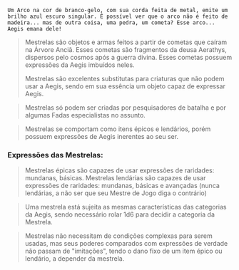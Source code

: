 ```
Um Arco na cor de branco-gelo, com sua corda feita de metal, emite um brilho azul escuro singular. É possível ver que o arco não é feito de madeira... mas de outra coisa, uma pedra, um cometa? Esse arco... Aegis emana dele!
```

> Mestrelas são objetos e armas feitos a partir de cometas que caíram na Árvore Anciã. Esses cometas são fragmentos da deusa Aerathys, dispersos pelo cosmos após a guerra divina. Esses cometas possuem expressões da Aegis imbuídos neles.
> 
>Mestrelas são excelentes substitutas para criaturas que não podem usar a Aegis, sendo em sua essência um objeto capaz de expressar Aegis.

>Mestrelas só podem ser criadas por pesquisadores de batalha e por algumas Fadas especialistas no assunto. 

>Mestrelas se comportam como itens épicos e lendários, porém possuem expressões de Aegis inerentes ao seu ser. 

### Expressões das Mestrelas:

> Mestrelas épicas são capazes de usar expressões de raridades: mundanas, básicas. Mestrelas lendárias são capazes de usar expressões de raridades:  mundanas, básicas e avançadas (nunca lendárias, a não ser que seu Mestre de Jogo diga o contrário)

>Uma mestrela está sujeita as mesmas características das categorias da Aegis, sendo necessário rolar 1d6 para decidir a categoria da Mestrela.

> Mestrelas não necessitam de condições complexas para serem usadas, mas seus poderes comparados com expressões de verdade não passam de "imitações", tendo o dano fixo de um item épico ou lendário, a depender da mestrela. 


